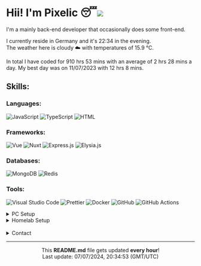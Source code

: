 <h1>Hii! I'm Pixelic 😴<img src="https://hit.yhype.me/github/profile?user_id=69585766"></h1>

<p>
I'm a mainly back-end developer that occasionally does some front-end.

I currently reside in Germany and it's 22:34 in the evening.<br />
The weather here is cloudy ☁️ with temperatures of 15.9 °C.

In total I have coded for 910 hrs 53 mins with an average of 2 hrs 28 mins a day.
My best day was on 11/07/2023 with 12 hrs 8 mins.
</p>

<h2>Skills:</h2>
<h3>Languages:</h3>
<p>
  <img alt="JavaScript" src="https://img.shields.io/badge/JavaScript-f7df1e?style=flat-square&logo=javascript&logoColor=white">
<img alt="TypeScript" src="https://img.shields.io/badge/TypeScript-3178c6?style=flat-square&logo=typescript&logoColor=white">
<img alt="HTML" src="https://img.shields.io/badge/HTML-e34f26?style=flat-square&logo=html5&logoColor=white">
</p>

<h3>Frameworks:</h3>
<p>
  <img alt="Vue" src="https://img.shields.io/badge/Vue.js-4FC08D?style=flat-square&logo=vuedotjs&logoColor=white">
<img alt="Nuxt" src="https://img.shields.io/badge/Nuxt.js-00DC82?style=flat-square&logo=nuxtdotjs&logoColor=white">
<img alt="Express.js" src="https://img.shields.io/badge/Express.js-gray?style=flat-square&logo=Express&logoColor=white">
<img alt="Elysia.js" src="https://img.shields.io/badge/Elysia.js-gray?style=flat-square&logo=Bun&logoColor=white">
</p>

<h3>Databases:</h3>
<p>
 <img alt="MongoDB" src="https://img.shields.io/badge/MongoDB-00684A?style=flat-square&logo=mongodb&logoColor=white">
<img alt="Redis" src="https://img.shields.io/badge/Redis-d82c20?style=flat-square&logo=redis&logoColor=white">
</p>

<h3>Tools:</h3>
<p>
  <img alt="Visual Studio Code" src="https://img.shields.io/badge/Visual_Studio_Code-0098FF?style=flat-square&logo=visual-studio-code&logoColor=white">
<img alt="Prettier" src="https://img.shields.io/badge/Prettier-f7b93e?style=flat-square&logo=prettier&logoColor=white">
<img alt="Docker" src="https://img.shields.io/badge/Docker-1d63ed?style=flat-square&logo=docker&logoColor=white">
<img alt="GitHub" src="https://img.shields.io/badge/Github-6e5494?style=flat-square&logo=github&logoColor=white">
<img alt="GitHub Actions" src="https://img.shields.io/badge/Github_Actions-6e5494?style=flat-square&logo=github-actions&logoColor=white">
</p>

<details>
<summary>PC Setup</summary>

<h3>Configuration:</h3>

- CPU: AMD Ryzen 9 5950X
- GPU: Gigabyte NVIDIA RTX 3060 Ti VISION 8G
- RAM: G.Skill Trident Z Royal Silver 64GB DDR4 3600MT/s
- Storage: Samsung 980 Pro 500GB + Samsung 970 Evo Plus 1TB

_Definitely not a configuration that I would recommend to normal users._

</details>

<details>
<summary>Homelab Setup</summary>

<h3>Configuration:</h3>

- CPU: AMD Ryzen 7 7840HS
- GPU: Radeon 780M
- RAM: Crucial 32GB DDR4 3600MT/s
- Storage: Samsung 970 EVO Plus 2TB

<h3>Metrics:</h3>
<p>
  <img alt="Power Usage" src="https://img.shields.io/badge/Power_Usage-W-green">
  </br></br>
  <img alt="CPU Usage" src="https://img.shields.io/badge/CPU_Usage-1.71%25-orange">
  <img alt="Memory Usage" src="https://img.shields.io/badge/Ram_Usage-17.47GB/32GB-blue">
  <img alt="Disk Usage" src="https://img.shields.io/badge/NVME_Disk_Usage-620.64GB/2000GB-purple">
</p>
</details>
</br>
<details>
<summary>Contact</summary>
<p>
  
𝕏 (Twitter): <a href="https://twitter.pixelic.dev">@Pixelicc</a><br/>
E-Mail: <a href="mailto://contact@pixelic.dev">contact@pixelic.dev</a><br/>
Discord Server: <a href="https://discord.pixelic.dev">discord.pixelic.dev</a><br/>
</p>
</details>

------------------------------------------------------------------
<p align="center">
This <b>README.md</b> file gets updated <b>every hour</b>!</br>
Last update: 07/07/2024, 20:34:53 (GMT/UTC)
</p>
